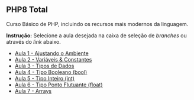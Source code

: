 ## PHP8 Total

Curso Básico de PHP, incluindo os recursos mais modernos da linguagem.

**Instrução:** Selecione a aula desejada na caixa de seleção de _branches_ ou através do _link_ abaixo.

- [Aula 1 - Ajustando o Ambiente](https://github.com/ja-gaeta/php8-total/tree/aula-001)
- [Aula 2 - Variáveis & Constantes](https://github.com/ja-gaeta/php8-total/tree/aula-002)
- [Aula 3 - Tipos de Dados](https://github.com/ja-gaeta/php8-total/tree/aula-003)
- [Aula 4 - Tipo Booleano (bool)](https://github.com/ja-gaeta/php8-total/tree/aula-004)
- [Aula 5 - Tipo Inteiro (int)](https://github.com/ja-gaeta/php8-total/tree/aula-005)
- [Aula 6 - Tipo Ponto Flutuante (float)](https://github.com/ja-gaeta/php8-total/tree/aula-006)
- [Aula 7 - Arrays](https://github.com/ja-gaeta/php8-total/tree/aula-007)

